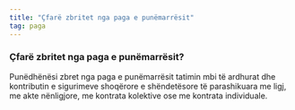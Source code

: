 ```yaml
---
title: "Çfarë zbritet nga paga e punëmarrësit"
tag: paga
---
```


### Çfarë zbritet nga paga e punëmarrësit?

Punëdhënësi zbret nga paga e punëmarrësit tatimin mbi të ardhurat dhe kontributin e sigurimeve shoqërore e shëndetësore të parashikuara me ligj, me akte nënligjore, me kontrata kolektive ose me kontrata individuale.
